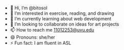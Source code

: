 - 👋 Hi, I’m @bitosol
- 👀 I’m interested in exercise, reading, and drawing
- 🌱 I’m currently learning about web development
- 💞️ I’m looking to collaborate on ideas for art projects
- 📫 How to reach me 11012253@uvu.edu
- 😄 Pronouns: she/her
- ⚡ Fun fact: I am fluent in ASL

<!---
bitosol/bitosol is a ✨ special ✨ repository because its `README.md` (this file) appears on your GitHub profile.
You can click the Preview link to take a look at your changes.
--->
